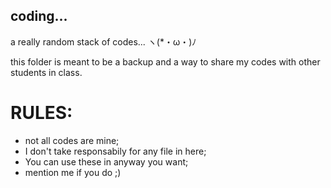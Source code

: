 ## coding...
a really random stack of codes...  ヽ(*・ω・)ﾉ 

this folder is meant to be a backup and a way to share my codes
with other students in class.

# RULES:
- not all codes are mine;
- I don't take responsabily for any file in here;
- You can use these in anyway you want;
- mention me if you do ;)
